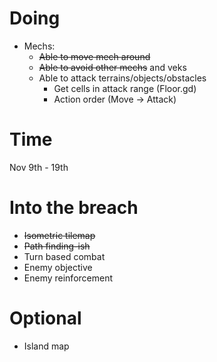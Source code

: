 # Doing
* Mechs:
    * ~~Able to move mech around~~
    * ~~Able to avoid other mechs~~ and veks
    * Able to attack terrains/objects/obstacles
        * Get cells in attack range (Floor.gd)
        * Action order (Move -> Attack)
# Time
Nov 9th - 19th
# Into the breach
* ~~Isometric tilemap~~
* ~~Path finding-ish~~
* Turn based combat
* Enemy objective
* Enemy reinforcement
# Optional
* Island map